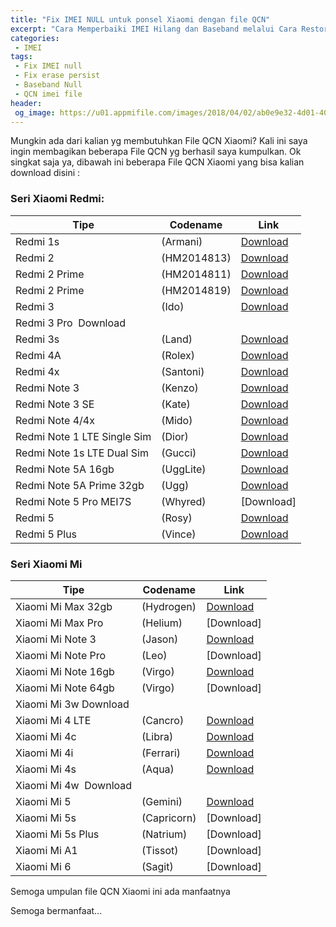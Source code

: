 ```yaml
---
title: "Fix IMEI NULL untuk ponsel Xiaomi dengan file QCN"
excerpt: "Cara Memperbaiki IMEI Hilang dan Baseband melalui Cara Restore File QCN pada Device Xiaomi"
categories:
 - IMEI
tags:
 - Fix IMEI null
 - Fix erase persist
 - Baseband Null
 - QCN imei file
header:
 og_image: https://u01.appmifile.com/images/2018/04/02/ab0e9e32-4d01-405c-9003-3ece00a54263.jpg
---
```


Mungkin ada dari kalian yg membutuhkan File QCN Xiaomi? Kali ini saya ingin membagikan beberapa File QCN yg berhasil saya kumpulkan. Ok singkat saja ya, dibawah ini beberapa File QCN Xiaomi yang bisa kalian download disini :

### Seri Xiaomi Redmi:


| Tipe | Codename | Link |
|------|-------|------|
| Redmi 1s | (Armani) | [Download]() |
| Redmi 2 | (HM2014813) | [Download]() |
| Redmi 2 Prime | (HM2014811) | [Download]() |
| Redmi 2 Prime | (HM2014819) | [Download]() |
| Redmi 3 | (Ido) | [Download]() |
| Redmi 3 Pro  Download
| Redmi 3s | (Land) | [Download]() |
| Redmi 4A | (Rolex) | [Download]() |
| Redmi 4x | (Santoni) | [Download]() |
| Redmi Note 3 | (Kenzo) | [Download]() |
| Redmi Note 3 SE | (Kate) | [Download]() |
| Redmi Note 4/4x | (Mido) | [Download]() |
| Redmi Note 1 LTE Single Sim | (Dior) | [Download]() |
| Redmi Note 1s LTE Dual Sim | (Gucci) | [Download]() |
| Redmi Note 5A 16gb | (UggLite) | [Download]() |
| Redmi Note 5A Prime 32gb | (Ugg) | [Download]() |
| Redmi Note 5 Pro MEI7S | (Whyred) | [Download] |
| Redmi 5 | (Rosy) | [Download]() |
| Redmi 5 Plus | (Vince) | [Download]() |

### Seri Xiaomi Mi

| Tipe | Codename | Link |
|------|-------|------|
| Xiaomi Mi Max 32gb | (Hydrogen) | [Download]() |
| Xiaomi Mi Max Pro | (Helium) | [Download] |
| Xiaomi Mi Note 3 | (Jason) | [Download]() |
| Xiaomi Mi Note Pro | (Leo) | [Download] |
| Xiaomi Mi Note 16gb | (Virgo) | [Download]() |
| Xiaomi Mi Note 64gb | (Virgo) | [Download] |
| Xiaomi Mi 3w Download
| Xiaomi Mi 4 LTE | (Cancro) | [Download]() |
| Xiaomi Mi 4c | (Libra) | [Download]() |
| Xiaomi Mi 4i | (Ferrari) | [Download]() |
| Xiaomi Mi 4s | (Aqua) | [Download]() |
| Xiaomi Mi 4w  Download
| Xiaomi Mi 5 | (Gemini) | [Download]() |
| Xiaomi Mi 5s | (Capricorn) | [Download] |
| Xiaomi Mi 5s Plus | (Natrium) | [Download] |
| Xiaomi Mi A1 | (Tissot) | [Download] |
| Xiaomi Mi 6 | (Sagit) | [Download] |

Semoga umpulan file QCN Xiaomi ini ada manfaatnya

Semoga bermanfaat...